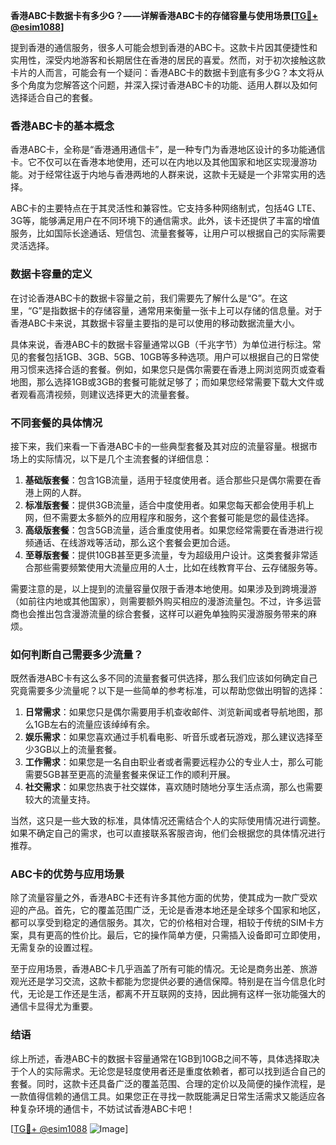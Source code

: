 **香港ABC卡数据卡有多少G？——详解香港ABC卡的存储容量与使用场景[[TG💪+ @esim1088](https://t.me/s/esim1088)]**

提到香港的通信服务，很多人可能会想到香港的ABC卡。这款卡片因其便捷性和实用性，深受内地游客和长期居住在香港的居民的喜爱。然而，对于初次接触这款卡片的人而言，可能会有一个疑问：香港ABC卡的数据卡到底有多少G？本文将从多个角度为您解答这个问题，并深入探讨香港ABC卡的功能、适用人群以及如何选择适合自己的套餐。

### 香港ABC卡的基本概念

香港ABC卡，全称是“香港通用通信卡”，是一种专门为香港地区设计的多功能通信卡。它不仅可以在香港本地使用，还可以在内地以及其他国家和地区实现漫游功能。对于经常往返于内地与香港两地的人群来说，这款卡无疑是一个非常实用的选择。

ABC卡的主要特点在于其灵活性和兼容性。它支持多种网络制式，包括4G LTE、3G等，能够满足用户在不同环境下的通信需求。此外，该卡还提供了丰富的增值服务，比如国际长途通话、短信包、流量套餐等，让用户可以根据自己的实际需要灵活选择。

### 数据卡容量的定义

在讨论香港ABC卡的数据卡容量之前，我们需要先了解什么是“G”。在这里，“G”是指数据卡的存储容量，通常用来衡量一张卡上可以存储的信息量。对于香港ABC卡来说，其数据卡容量主要指的是可以使用的移动数据流量大小。

具体来说，香港ABC卡的数据卡容量通常以GB（千兆字节）为单位进行标注。常见的套餐包括1GB、3GB、5GB、10GB等多种选项。用户可以根据自己的日常使用习惯来选择合适的套餐。例如，如果您只是偶尔需要在香港上网浏览网页或查看地图，那么选择1GB或3GB的套餐可能就足够了；而如果您经常需要下载大文件或者观看高清视频，则建议选择更大的流量套餐。

### 不同套餐的具体情况

接下来，我们来看一下香港ABC卡的一些典型套餐及其对应的流量容量。根据市场上的实际情况，以下是几个主流套餐的详细信息：

1. **基础版套餐**：包含1GB流量，适用于轻度使用者。适合那些只是偶尔需要在香港上网的人群。
2. **标准版套餐**：提供3GB流量，适合中度使用者。如果您每天都会使用手机上网，但不需要太多额外的应用程序和服务，这个套餐可能是您的最佳选择。
3. **高级版套餐**：包含5GB流量，适合重度使用者。如果您经常需要在香港进行视频通话、在线游戏等活动，那么这个套餐会更加合适。
4. **至尊版套餐**：提供10GB甚至更多流量，专为超级用户设计。这类套餐非常适合那些需要频繁使用大流量应用的人士，比如在线教育平台、云存储服务等。

需要注意的是，以上提到的流量容量仅限于香港本地使用。如果涉及到跨境漫游（如前往内地或其他国家），则需要额外购买相应的漫游流量包。不过，许多运营商也会推出包含漫游流量的综合套餐，这样可以避免单独购买漫游服务带来的麻烦。

### 如何判断自己需要多少流量？

既然香港ABC卡有这么多不同的流量套餐可供选择，那么我们应该如何确定自己究竟需要多少流量呢？以下是一些简单的参考标准，可以帮助您做出明智的选择：

1. **日常需求**：如果您只是偶尔需要用手机查收邮件、浏览新闻或者导航地图，那么1GB左右的流量应该绰绰有余。
2. **娱乐需求**：如果您喜欢通过手机看电影、听音乐或者玩游戏，那么建议选择至少3GB以上的流量套餐。
3. **工作需求**：如果您是一名自由职业者或者需要远程办公的专业人士，那么可能需要5GB甚至更高的流量套餐来保证工作的顺利开展。
4. **社交需求**：如果您热衷于社交媒体，喜欢随时随地分享生活点滴，那么也需要较大的流量支持。

当然，这只是一些大致的标准，具体情况还需结合个人的实际使用情况进行调整。如果不确定自己的需求，也可以直接联系客服咨询，他们会根据您的具体情况进行推荐。

### ABC卡的优势与应用场景

除了流量容量之外，香港ABC卡还有许多其他方面的优势，使其成为一款广受欢迎的产品。首先，它的覆盖范围广泛，无论是香港本地还是全球多个国家和地区，都可以享受到稳定的通信服务。其次，它的价格相对合理，相较于传统的SIM卡方案，具有更高的性价比。最后，它的操作简单方便，只需插入设备即可立即使用，无需复杂的设置过程。

至于应用场景，香港ABC卡几乎涵盖了所有可能的情况。无论是商务出差、旅游观光还是学习交流，这款卡都能为您提供必要的通信保障。特别是在当今信息化时代，无论是工作还是生活，都离不开互联网的支持，因此拥有这样一张功能强大的通信卡显得尤为重要。

### 结语

综上所述，香港ABC卡的数据卡容量通常在1GB到10GB之间不等，具体选择取决于个人的实际需求。无论您是轻度使用者还是重度依赖者，都可以找到适合自己的套餐。同时，这款卡还具备广泛的覆盖范围、合理的定价以及简便的操作流程，是一款值得信赖的通信工具。如果您正在寻找一款既能满足日常生活需求又能适应各种复杂环境的通信卡，不妨试试香港ABC卡吧！

[[TG💪+ @esim1088](https://t.me/s/esim1088) ![Image](https://i.postimg.cc/4NQfJmqS/Snipaste-2025-05-13-00-14-12.png)]